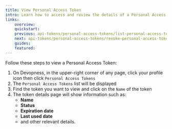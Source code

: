 ```yaml
---
title: View Personal Access Token
intro: Learn how to access and review the details of a Personal Access Token you have created.
links:
    overview:
    quickstart:
    previous: api-tokens/personal-access-tokens/list-personal-access-tokens
    next: api-tokens/personal-access-tokens/revoke-personal-access-token
    guides:
    featured:
---
```


Follow these steps to view a Personal Access Token:

1. On Devopness, in the upper-right corner of any page, click your profile icon then click `Personal Access Tokens`
2. The `Personal Access Tokens` list will be displayed
3. Find the token you want to view and click on the `Name` of the token
4. The token details page will show information such as:
   - **Name**
   - **Status**
   - **Expiration date**
   - **Last used date**
   - and other relevant details.
